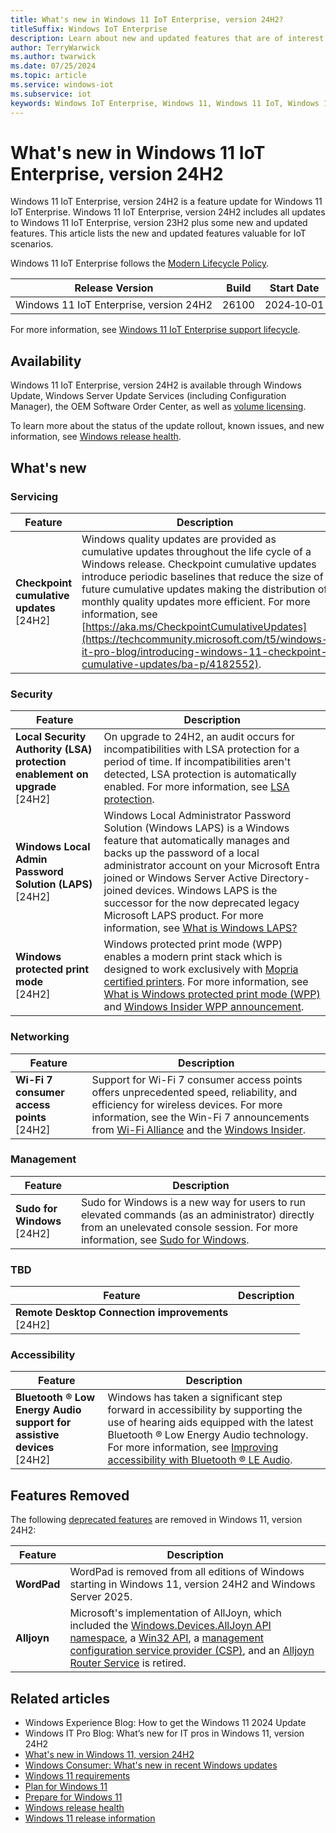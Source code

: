 ```yaml
---
title: What's new in Windows 11 IoT Enterprise, version 24H2?
titleSuffix: Windows IoT Enterprise
description: Learn about new and updated features that are of interest to device makers and IT Pros working with Windows 11 IoT Enterprise, version 24H2.
author: TerryWarwick
ms.author: twarwick
ms.date: 07/25/2024
ms.topic: article
ms.service: windows-iot
ms.subservice: iot
keywords: Windows IoT Enterprise, Windows 11, Windows 11 IoT, Windows 11 IoT Enterprise
---
```


# What's new in Windows 11 IoT Enterprise, version 24H2

Windows 11 IoT Enterprise, version 24H2 is a feature update for Windows 11 IoT Enterprise. Windows 11 IoT Enterprise, version 24H2 includes all updates to Windows 11 IoT Enterprise, version 23H2 plus some new and updated features. This article lists the new and updated features valuable for IoT scenarios.

Windows 11 IoT Enterprise follows the [Modern Lifecycle Policy](/lifecycle/policies/modern).

| Release Version | Build | Start Date | End&nbsp;of&nbsp;Servicing |
|---------|---------|--------------|----------------------------|
| Windows&nbsp;11&nbsp;IoT&nbsp;Enterprise,&nbsp;version&nbsp;24H2 | 26100 | 2024&#8209;10&#8209;01 | 2027&#8209;10&#8209;12 |

For more information, see [Windows 11 IoT Enterprise support lifecycle](/lifecycle/products/windows-11-iot-enterprise).

## Availability

Windows 11 IoT Enterprise, version 24H2 is available through Windows Update, Windows Server Update Services (including Configuration Manager), the OEM Software Order Center, as well as [volume licensing](https://www.microsoft.com/licensing/terms/productoffering/WindowsDesktopOperatingSystem/all).

To learn more about the status of the update rollout, known issues, and new information, see [Windows release health](/windows/release-health/).

## What's new

### Servicing

| Feature | Description |
| ------- | ----------- |
| **Checkpoint cumulative updates** </br> [24H2] | Windows quality updates are provided as cumulative updates throughout the life cycle of a Windows release.  Checkpoint cumulative updates introduce periodic baselines that reduce the size of future cumulative updates making the distribution of monthly quality updates more efficient.  For more information, see [https://aka.ms/CheckpointCumulativeUpdates](https://techcommunity.microsoft.com/t5/windows-it-pro-blog/introducing-windows-11-checkpoint-cumulative-updates/ba-p/4182552). |

### Security

| Feature | Description |
| ------- | ----------- |
| **Local Security Authority (LSA) protection enablement on upgrade** </br> [24H2] | On upgrade to 24H2,  an audit occurs for incompatibilities with LSA protection for a period of time. If incompatibilities aren't detected, LSA protection is automatically enabled. For more information, see [LSA protection](/windows-server/security/credentials-protection-and-management/configuring-additional-lsa-protection). |
| **Windows Local Admin Password Solution (LAPS)** </br> [24H2] | Windows Local Administrator Password Solution (Windows LAPS) is a Windows feature that automatically manages and backs up the password of a local administrator account on your Microsoft Entra joined or Windows Server Active Directory-joined devices. Windows LAPS is the successor for the now deprecated legacy Microsoft LAPS product. For more information, see [What is Windows LAPS?](/windows-server/identity/laps/laps-overview)|
| **Windows protected print mode** </br> [24H2] | Windows protected print mode (WPP) enables a modern print stack which is designed to work exclusively with [Mopria certified printers](https://mopria.org/certified-products). For more information, see [What is Windows protected print mode (WPP)](https://techcommunity.microsoft.com/t5/security-compliance-and-identity/a-new-modern-and-secure-print-experience-from-windows/ba-p/4002645) and [Windows Insider WPP announcement](https://blogs.windows.com/windows-insider/2023/12/13/announcing-windows-11-insider-preview-build-26016-canary-channel/). |

### Networking

| Feature | Description |
| ------- | ----------- |
| **Wi-Fi 7 consumer access points** </br> [24H2] | Support for Wi-Fi 7 consumer access points offers unprecedented speed, reliability, and efficiency for wireless devices.  For more information, see the Win-Fi 7 announcements from [Wi-Fi Alliance](https://www.wi-fi.org/discover-wi-fi/wi-fi-certified-7) and the [Windows Insider](https://blogs.windows.com/windows-insider/2024/02/22/announcing-windows-11-insider-preview-build-26063-canary-channel/). |

### Management

| Feature | Description |
| ------- | ----------- |
| **Sudo for Windows** </br> [24H2] | Sudo for Windows is a new way for users to run elevated commands (as an administrator) directly from an unelevated console session. For more information, see [Sudo for Windows](/windows/sudo/). |

### TBD

| Feature | Description |
| ------- | ----------- |
| **Remote Desktop Connection improvements** </br> [24H2] ||

### Accessibility

| Feature | Description |
| ------- | ----------- |
| **Bluetooth &#174; Low Energy Audio support for assistive devices** </br> [24H2] | Windows has taken a significant step forward in accessibility by supporting the use of hearing aids equipped with the latest Bluetooth &#174; Low Energy Audio technology. For more information, see [Improving accessibility with Bluetooth &#174; LE Audio](https://blogs.windows.com/windows-insider/2023/10/18/announcing-windows-11-insider-preview-build-25977-canary-channel/). |

<!--

## Taskbar & System Tray Enhancements [24H2]

   The network icon in the system tray now animates when a connection is in progress. This animation replaces the disconnected globe when a network is taking time to establish a connection. 
   • Improved VPN user experience in Quick Settings for both single and multiple VPNs. 
   • New refresh button on the Wi-Fi Quick Settings flyout with indication of scen in progress. 
   • Live captions quick setting for easier access. 
   • Updated design of the progress bar on task bar and start menu.

## Accessibility Improvements [24H2] 
   • Live captions quick setting for easier access.|

## File Explorer Improvements [24H2] 
   • Support for creating 7-zip and TAR archives in addition to ZIP. 
   • New compression wizard for more formats and details. 
   • Option to apply selected action (skip, replace) for all conflicts when extracting files. 
   • PNG files now support viewing and editing metadata. |

## Energy Saver Feature [24H2] 
   • Extends battery life and reduces energy use by trading off some system performance. 
   • Can be toggled on and off via Quick Settings or configured to run automatically at a certain battery percentage. 
   • New energy saver icon for PCs that are plugged in and do not have batteries.

## Graphics Enhancements [24H2] 
   • HDR background support for JXR files. </br> • Content Adaptive Brightness Control (CABC) on plugged-in devices. 
   • Dynamic Refresh Rate toggle in advanced display settings.
   • Improved refresh rate logic for different monitors.
   • Options for tuning intensity and color boost to the color filters.

## Bluetooth Enhancements [24H2] 
   • New capabilities for controlling audio presets and ambient sounds for Bluetooth LE Audio hearing aids. 
   • Enhanced Bluetooth & devices settings page. </br> • Monitoring essential Bluetooth device details such as battery life and connection status. 

## Networking Improvements [24H2] 
   • Support for Wi-Fi 7. 
   • Multi-Link operation (MLO) for using multiple bands simultaneously. 
   • 320 MHz ultra-wide bandwidth in 6GHz. 
   • 4096-QAM modulation for increased data transmission.

## General Improvements [24H2] 
   • Voice Clarity feature for enhanced audio experience. 
   • Two new keyboard layouts for German extended layout standards (E1 and E2). 
   • New Hebrew keyboard layout.

-->

## Features Removed

The following [deprecated features](/windows/deprecated-features.md) are removed in Windows 11, version 24H2:

| Feature | Description |
|---------|-------------|
| **WordPad** | WordPad is removed from all editions of Windows starting in Windows 11, version 24H2 and Windows Server 2025. <!--8254696, 8494641--> |
| **Alljoyn** | Microsoft's implementation of AllJoyn, which included the [Windows.Devices.AllJoyn API namespace](/uwp/api/windows.devices.alljoyn), a [Win32 API](/windows/win32/api/_alljoyn/), a [management configuration service provider (CSP)](/windows/client-management/mdm/alljoynmanagement-csp), and an [Alljoyn Router Service](/windows-server/security/windows-services/security-guidelines-for-disabling-system-services-in-windows-server#alljoyn-router-service) is retired.<!--8396030--> |

## Related articles

- Windows Experience Blog: How to get the Windows 11 2024 Update
- Windows IT Pro Blog: What’s new for IT pros in Windows 11, version 24H2
- [What's new in Windows 11, version 24H2](/windows/whats-new/whats-new-windows-11-version-24h2)
- [Windows Consumer: What's new in recent Windows updates](https://support.microsoft.com/windows/what-s-new-in-recent-windows-updates-2df971e0-341a-68b1-3bf8-bc3e3ff8c3a5)
- [Windows 11 requirements](/windows/whats-new/windows-11-requirements)
- [Plan for Windows 11](/windows/whats-new/windows-11-plan)
- [Prepare for Windows 11](/windows/whats-new/windows-11-prepare)
- [Windows release health](https://aka.ms/windowsreleasehealth)
- [Windows 11 release information](/windows/release-health/windows11-release-information)
